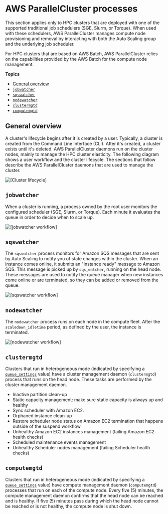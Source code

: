 # AWS ParallelCluster processes<a name="processes"></a>

This section applies only to HPC clusters that are deployed with one of the supported traditional job schedulers \(SGE, Slurm, or Torque\)\. When used with these schedulers, AWS ParallelCluster manages compute node provisioning and removal by interacting with both the Auto Scaling group and the underlying job scheduler\.

For HPC clusters that are based on AWS Batch, AWS ParallelCluster relies on the capabilities provided by the AWS Batch for the compute node management\.

**Topics**
+ [General overview](#general-overview)
+ [`jobwatcher`](#jobwatcher)
+ [`sqswatcher`](#sqswatcher)
+ [`nodewatcher`](#nodewatcher)
+ [`clustermgtd`](#clustermgtd)
+ [`computemgtd`](#computemgtd)

## General overview<a name="general-overview"></a>

A cluster's lifecycle begins after it is created by a user\. Typically, a cluster is created from the Command Line Interface \(CLI\)\. After it's created, a cluster exists until it's deleted\. AWS ParallelCluster daemons run on the cluster nodes, mainly to manage the HPC cluster elasticity\. The following diagram shows a user workflow and the cluster lifecycle\. The sections that follow describe the AWS ParallelCluster daemons that are used to manage the cluster\.

![\[Cluster lifecycle\]](http://docs.aws.amazon.com/parallelcluster/latest/ug/images/workflow.png)

## `jobwatcher`<a name="jobwatcher"></a>

When a cluster is running, a process owned by the root user monitors the configured scheduler \(SGE, Slurm, or Torque\)\. Each minute it evaluates the queue in order to decide when to scale up\.

![\[jobwatcher workflow\]](http://docs.aws.amazon.com/parallelcluster/latest/ug/images/jobwatcher.png)

## `sqswatcher`<a name="sqswatcher"></a>

The `sqswatcher` process monitors for Amazon SQS messages that are sent by Auto Scaling to notify you of state changes within the cluster\. When an instance comes online, it submits an "instance ready" message to Amazon SQS\. This message is picked up by `sqs_watcher`, running on the head node\. These messages are used to notify the queue manager when new instances come online or are terminated, so they can be added or removed from the queue\.

![\[sqswatcher workflow\]](http://docs.aws.amazon.com/parallelcluster/latest/ug/images/sqswatcher.png)

## `nodewatcher`<a name="nodewatcher"></a>

The `nodewatcher` process runs on each node in the compute fleet\. After the `scaledown_idletime` period, as defined by the user, the instance is terminated\.

![\[nodewatcher workflow\]](http://docs.aws.amazon.com/parallelcluster/latest/ug/images/nodewatcher.png)

## `clustermgtd`<a name="clustermgtd"></a>

Clusters that run in heterogeneous mode \(indicated by specifying a [`queue_settings`](cluster-definition.md#queue-settings) value\) have a cluster management daemon \(`clustermgtd`\) process that runs on the head node\. These tasks are performed by the cluster management daemon\.
+ Inactive partition clean\-up
+ Static capacity management: make sure static capacity is always up and healthy
+ Sync scheduler with Amazon EC2\.
+ Orphaned instance clean\-up
+ Restore scheduler node status on Amazon EC2 termination that happens outside of the suspend workflow
+ Unhealthy Amazon EC2 instances management \(failing Amazon EC2 health checks\)
+ Scheduled maintenance events management
+ Unhealthy Scheduler nodes management \(failing Scheduler health checks\)

## `computemgtd`<a name="computemgtd"></a>

Clusters that run in heterogeneous mode \(indicated by specifying a [`queue_settings`](cluster-definition.md#queue-settings) value\) have compute management daemon \(`computemgtd`\) processes that run on each of the compute node\. Every five \(5\) minutes, the compute management daemon confirms that the head node can be reached and is healthy\. If five \(5\) minutes pass during which the head node cannot be reached or is not healthy, the compute node is shut down\.